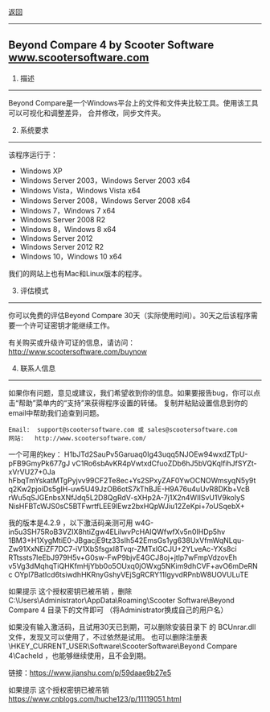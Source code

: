 <p>
<a href="#" onclick="showITLearnPage('softwareusage')">返回</a>&emsp;&emsp;&emsp;
</p>


------------------------------------------------------------------------------
Beyond Compare 4
by Scooter Software                                    www.scootersoftware.com
------------------------------------------------------------------------------

1. 描述
-------
Beyond Compare是一个Windows平台上的文件和文件夹比较工具。使用该工具可以可视化和调整差异，
合并修改，同步文件夹。


2. 系统要求
-----------
该程序运行于：
- Windows XP
- Windows Server 2003，Windows Server 2003 x64
- Windows Vista，Windows Vista x64
- Windows Server 2008，Windows Server 2008 x64
- Windows 7，Windows 7 x64
- Windows Server 2008 R2
- Windows 8，Windows 8 x64
- Windows Server 2012
- Windows Server 2012 R2
- Windows 10，Windows 10 x64

我们的网站上也有Mac和Linux版本的程序。


3. 评估模式
-----------
你可以免费的评估Beyond Compare 30天（实际使用时间）。30天之后该程序需要一个许可证密钥才能继续工作。

有关购买或升级许可证的信息，请访问：
http://www.scootersoftware.com/buynow


4. 联系人信息
-------------
如果你有问题，意见或建议，我们希望收到你的信息。如果要报告bug，你可以点击“帮助”菜单内的“支持”来获得程序设置的转储。
复制并粘贴设置信息到你的email中帮助我们追查到问题。

    Email:  support@scootersoftware.com 或 sales@scootersoftware.com
    网站:   http://www.scootersoftware.com/

一个可用的key：
H1bJTd2SauPv5Garuaq0Ig43uqq5NJOEw94wxdZTpU-pFB9GmyPk677gJ
vC1Ro6sbAvKR4pVwtxdCfuoZDb6hJ5bVQKqlfihJfSYZt-xVrVU27+0Ja
hFbqTmYskatMTgPyjvv99CF2Te8ec+Ys2SPxyZAF0YwOCNOWmsyqN5y9t
q2Kw2pjoiDs5gIH-uw5U49JzOB6otS7kThBJE-H9A76u4uUvR8DKb+VcB
rWu5qSJGEnbsXNfJdq5L2D8QgRdV-sXHp2A-7j1X2n4WIISvU1V9koIyS
NisHFBTcWJS0sC5BTFwrtfLEE9lEwz2bxHQpWJiu12ZeKpi+7oUSqebX+




我的版本是4.2.9 ，以下激活码亲测可用
w4G-in5u3SH75RoB3VZIX8htiZgw4ELilwvPcHAIQWfwfXv5n0IHDp5hv
1BM3+H1XygMtiE0-JBgacjE9tz33sIh542EmsGs1yg638UxVfmWqNLqu-
Zw91XxNEiZF7DC7-iV1XbSfsgxI8Tvqr-ZMTxlGCJU+2YLveAc-YXs8ci
RTtssts7leEbJ979H5v+G0sw-FwP9bjvE4GCJ8oj+jtlp7wFmpVdzovEh
v5Vg3dMqhqTiQHKfmHjYbb0o5OUxq0jOWxg5NKim9dhCVF+avO6mDeRNc
OYpl7BatIcd6tsiwdhHKRnyGshyVEjSgRCRY11IgyvdRPnbW8UOVULuTE

如果提示 这个授权密钥已被吊销 ，删除 C:\Users\Administrator\AppData\Roaming\Scooter Software\Beyond Compare 4 目录下的文件即可
（将Administrator换成自己的用户名）

如果没有输入激活码，且试用30天已到期，可以删除安装目录下 的 BCUnrar.dll 文件，发现又可以使用了，不过依然是试用。
也可以删除注册表 \HKEY_CURRENT_USER\Software\ScooterSoftware\Beyond Compare 4\CacheId ，也能够继续使用，且不会到期。

链接：<a href="https://www.jianshu.com/p/59daae9b27e5" target="_blank">https://www.jianshu.com/p/59daae9b27e5 </a>




如果提示 这个授权密钥已被吊销   <a href="https://www.cnblogs.com/huche123/p/11119051.html" target="_blank">https://www.cnblogs.com/huche123/p/11119051.html </a>
